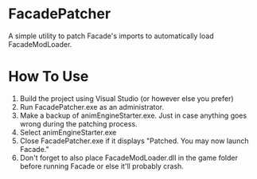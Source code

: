 # FacadePatcher
A simple utility to patch Facade's imports to automatically load FacadeModLoader.

# How To Use
  1. Build the project using Visual Studio (or however else you prefer)
  2. Run FacadePatcher.exe as an administrator.
  3. Make a backup of animEngineStarter.exe. Just in case anything goes wrong during the patching process.
  4. Select animEngineStarter.exe
  5. Close FacadePatcher.exe if it displays "Patched. You may now launch Facade."
  6. Don't forget to also place FacadeModLoader.dll in the game folder before running Facade or else it'll probably crash.
